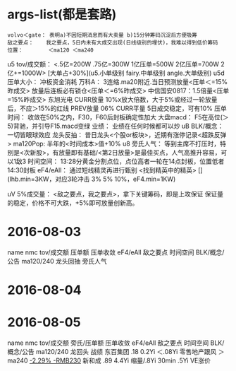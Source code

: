 # args-list(都是套路)

>
    volvo＜gate： 表明a)不因短期消息而有大卖量 b)15分钟筹码沉淀后方便吸筹
    敌之要点：    我之要点，5日内未有大成交出现(日线级别的埋伏)，我难以得到低价筹码
    位置：        ＜ma120 ＜ma240

u5  tov/成交额：  <.5亿=200W .75亿=300W 1亿压单=500W 2亿压单=700W 2亿+=1000W>  [大单占+30%](u5.小单级别 fairy.中单级别 angle.大单级别)
u5d 压单大小：    冲板资金消耗[](+15%压单则总量将达1/3，次日柚子将难以出货)
                  万科A：       3连缩.ma20附近.当日预测放量<压单＜=15%昨成交> 放量后连板必有锁仓<压单＜=6%昨成交> 
                  中信国安0817：1.5倍量<压单=15%昨成交> 
                  东旭光电
                  CURR放量 10%x放大倍数，大于5%或经过一轮放量后，不应＞15%的红线
                  PREV放量 06%
                  CURR平量 5日成交稳定，可有10%
    压单时间：    收敛在50%之内，F30，F60后封板确定性加大
    大盘macd：    F5在高位(＞5)背驰，并引导F15.macd变绿
    业绩：        业绩在任何时候都可以炒
uB  BLK/概念：    [](BLK龙头次日有溢价，不止+5%)一切皆眼球效应
    龙头反抽：    昔日龙头<个股or板块>，近期有涨停记录<超跌反弹>
    ma120Pop:     半年的<时间成本>值+10%
u8  旁氏人气：    等到主席不打压时，特别是<次新股>，有放量即有基础/<第2日放量>是最佳买点，人气高推升容易，可以1敌3
    时间空间：    13:28分黄金分割点位，点位高者一轮在14点封板，位置低者14:30封板
    eF4/eAll：    通过短线精灵再进行甄别 <找到精英中的精英> [](lhb.min=3KW，对应3轮冲击 3% 5% 10%，eF4.min=1KW)

uV  5%成交量：    <敌之要点，我之要点>，拿下关键筹码，即是上攻保证
                  保证量的稳定，价格不可大跌，+5%即可放量创新高。

# 2016-08-03
name    nmc   tov/成交额  压单额  压单收敛   eF4/eAll  敌之要点   时间空间  BLK/概念/公告  ma120/240  龙头回抽    旁氏人气

# 2016-08-04
# 2016-08-05
name      nmc   tov/成交额  旁氏/压单额  压单收敛  eF4/eAll  敌之要点   时间空间  BLK/概念/公告  ma120/240  龙回头  战绩
东百集团  .18   0.2Yi                              ＜.08Yi                        零售地产跟风   ＞ma240            [-2.29% -RMB230](资金不够)
新和成    .89   4.4Yi       缩量/.8Yi    30min       .5Yi                         VE涨价                            [](花园生物.更先突破+5%)
